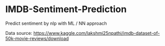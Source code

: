 # IMDB-Sentiment-Prediction
Predict sentiment by nlp with ML / NN approach


Data source: https://www.kaggle.com/lakshmi25npathi/imdb-dataset-of-50k-movie-reviews/download
